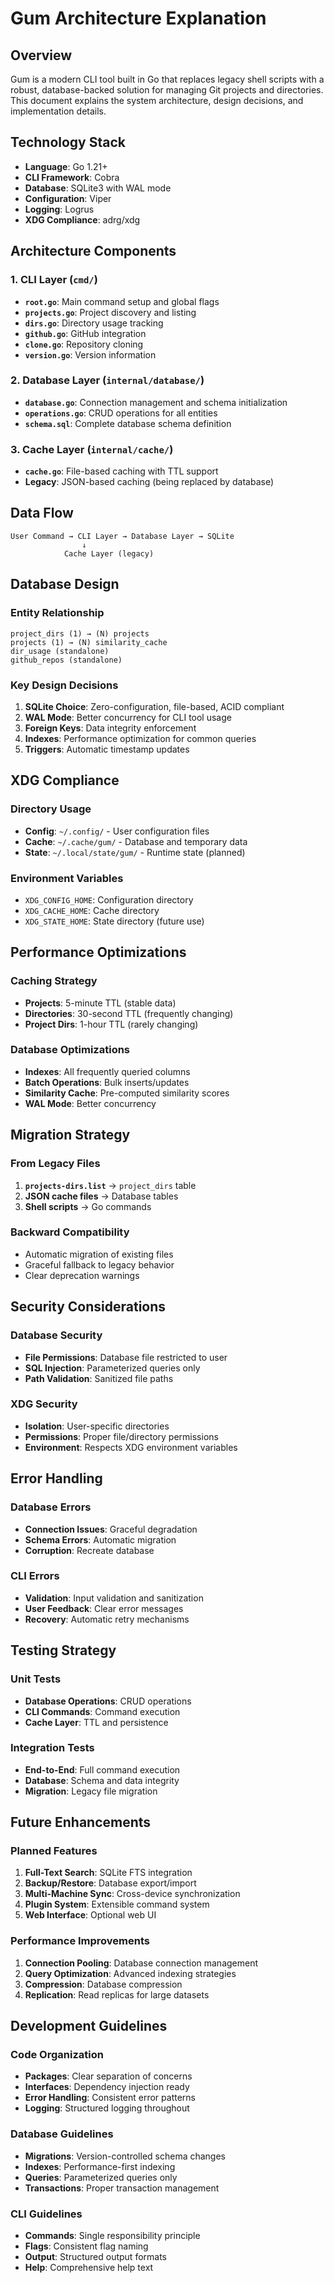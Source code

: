 # Gum Architecture Explanation

## Overview

Gum is a modern CLI tool built in Go that replaces legacy shell scripts with a robust, database-backed solution for managing Git projects and directories. This document explains the system architecture, design decisions, and implementation details.

## Technology Stack

- **Language**: Go 1.21+
- **CLI Framework**: Cobra
- **Database**: SQLite3 with WAL mode
- **Configuration**: Viper
- **Logging**: Logrus
- **XDG Compliance**: adrg/xdg

## Architecture Components

### 1. CLI Layer (`cmd/`)

- **`root.go`**: Main command setup and global flags
- **`projects.go`**: Project discovery and listing
- **`dirs.go`**: Directory usage tracking
- **`github.go`**: GitHub integration
- **`clone.go`**: Repository cloning
- **`version.go`**: Version information

### 2. Database Layer (`internal/database/`)

- **`database.go`**: Connection management and schema initialization
- **`operations.go`**: CRUD operations for all entities
- **`schema.sql`**: Complete database schema definition

### 3. Cache Layer (`internal/cache/`)

- **`cache.go`**: File-based caching with TTL support
- **Legacy**: JSON-based caching (being replaced by database)

## Data Flow

```
User Command → CLI Layer → Database Layer → SQLite
                ↓
            Cache Layer (legacy)
```

## Database Design

### Entity Relationship

```
project_dirs (1) → (N) projects
projects (1) → (N) similarity_cache
dir_usage (standalone)
github_repos (standalone)
```

### Key Design Decisions

1. **SQLite Choice**: Zero-configuration, file-based, ACID compliant
2. **WAL Mode**: Better concurrency for CLI tool usage
3. **Foreign Keys**: Data integrity enforcement
4. **Indexes**: Performance optimization for common queries
5. **Triggers**: Automatic timestamp updates

## XDG Compliance

### Directory Usage

- **Config**: `~/.config/` - User configuration files
- **Cache**: `~/.cache/gum/` - Database and temporary data
- **State**: `~/.local/state/gum/` - Runtime state (planned)

### Environment Variables

- `XDG_CONFIG_HOME`: Configuration directory
- `XDG_CACHE_HOME`: Cache directory
- `XDG_STATE_HOME`: State directory (future use)

## Performance Optimizations

### Caching Strategy

- **Projects**: 5-minute TTL (stable data)
- **Directories**: 30-second TTL (frequently changing)
- **Project Dirs**: 1-hour TTL (rarely changing)

### Database Optimizations

- **Indexes**: All frequently queried columns
- **Batch Operations**: Bulk inserts/updates
- **Similarity Cache**: Pre-computed similarity scores
- **WAL Mode**: Better concurrency

## Migration Strategy

### From Legacy Files

1. **`projects-dirs.list`** → `project_dirs` table
2. **JSON cache files** → Database tables
3. **Shell scripts** → Go commands

### Backward Compatibility

- Automatic migration of existing files
- Graceful fallback to legacy behavior
- Clear deprecation warnings

## Security Considerations

### Database Security

- **File Permissions**: Database file restricted to user
- **SQL Injection**: Parameterized queries only
- **Path Validation**: Sanitized file paths

### XDG Security

- **Isolation**: User-specific directories
- **Permissions**: Proper file/directory permissions
- **Environment**: Respects XDG environment variables

## Error Handling

### Database Errors

- **Connection Issues**: Graceful degradation
- **Schema Errors**: Automatic migration
- **Corruption**: Recreate database

### CLI Errors

- **Validation**: Input validation and sanitization
- **User Feedback**: Clear error messages
- **Recovery**: Automatic retry mechanisms

## Testing Strategy

### Unit Tests

- **Database Operations**: CRUD operations
- **CLI Commands**: Command execution
- **Cache Layer**: TTL and persistence

### Integration Tests

- **End-to-End**: Full command execution
- **Database**: Schema and data integrity
- **Migration**: Legacy file migration

## Future Enhancements

### Planned Features

1. **Full-Text Search**: SQLite FTS integration
2. **Backup/Restore**: Database export/import
3. **Multi-Machine Sync**: Cross-device synchronization
4. **Plugin System**: Extensible command system
5. **Web Interface**: Optional web UI

### Performance Improvements

1. **Connection Pooling**: Database connection management
2. **Query Optimization**: Advanced indexing strategies
3. **Compression**: Database compression
4. **Replication**: Read replicas for large datasets

## Development Guidelines

### Code Organization

- **Packages**: Clear separation of concerns
- **Interfaces**: Dependency injection ready
- **Error Handling**: Consistent error patterns
- **Logging**: Structured logging throughout

### Database Guidelines

- **Migrations**: Version-controlled schema changes
- **Indexes**: Performance-first indexing
- **Queries**: Parameterized queries only
- **Transactions**: Proper transaction management

### CLI Guidelines

- **Commands**: Single responsibility principle
- **Flags**: Consistent flag naming
- **Output**: Structured output formats
- **Help**: Comprehensive help text